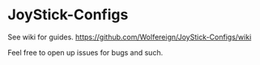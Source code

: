 # JoyStick-Configs
See wiki for guides. https://github.com/Wolfereign/JoyStick-Configs/wiki

Feel free to open up issues for bugs and such.
